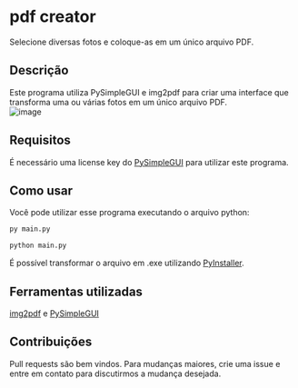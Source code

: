 # pdf creator
Selecione diversas fotos e coloque-as em um único arquivo PDF.

## Descrição
Este programa utiliza PySimpleGUI e img2pdf para criar uma interface que transforma uma ou várias fotos em um único arquivo PDF.
<br/>![image](https://github.com/user-attachments/assets/c7a5973d-60e8-47c9-97b9-5cd85c59a72d)

## Requisitos
É necessário uma license key do [PySimpleGUI](https://github.com/PySimpleGUI/PySimpleGUI) para utilizar este programa.

## Como usar
Você pode utilizar esse programa executando o arquivo python:
```bash
py main.py
```
```bash
python main.py
```
É possível transformar o arquivo em .exe utilizando [PyInstaller](https://pyinstaller.org/en/stable/).

## Ferramentas utilizadas
[img2pdf](https://github.com/myollie/img2pdf) e 
[PySimpleGUI](https://github.com/PySimpleGUI/PySimpleGUI)


## Contribuições

Pull requests são bem vindos. Para mudanças maiores, crie uma issue e entre em contato para discutirmos a mudança desejada.
